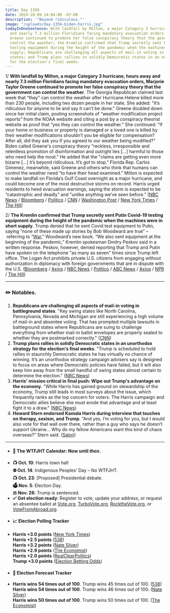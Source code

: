 ```yaml
---
title: Day 1359
date: 2024-10-09 14:04:00 -07:00
description: '"Beyond ridiculous."'
image: "/uploads/day-1359-biden-harris.jpg"
todayInOneSentence: With landfall by Milton, a major Category 3 hurricane, hours away
  and nearly 7.3 million Floridians facing mandatory evacuation orders, Marjorie Taylor
  Greene continued to promote her false conspiracy theory that the government can
  control the weather; the Kremlin confirmed that Trump secretly sent Putin Covid-19
  testing equipment during the height of the pandemic when the machines were in short
  supply; Republicans are challenging all aspects of mail-in voting in battleground
  states; and Trump plans rallies in solidly Democratic states in an unorthodox strategy
  for the election's final weeks.
---
```


1/ **With landfall by Milton, a major Category 3 hurricane, hours away and nearly 7.3 million Floridians facing mandatory evacuation orders, Marjorie Taylor Greene continued to promote her false conspiracy theory that the government can control the weather**. The Georgia Republican claimed last week that “they” can control the weather after Hurricane Helene killed more than 230 people, including two dozen people in her state. She added: "It’s ridiculous for anyone to lie and say it can’t be done." Greene doubled down since her initial claim, posting screenshots of “weather modification project reports” from the NOAA website and citing a post by a conspiracy theorist website as proof that “yes they can control the weather.” She continued: "If your home or business or property is damaged or a loved one is killed by their weather modifications shouldn’t you be eligible for compensation? After all, did they ask you if you agreed to our weather being modified?" Biden called Greene's conspiracy theory "reckless, irresponsible and relentless promotion of disinformation and outright lies [...] harmful to those who need help the most." He added that the "claims are getting even more bizarre [...] it’s beyond ridiculous. It’s got to stop." Florida Rep. Carlos Gimenez, meanwhile, said Greene and others who think that humans can control the weather need “to have their head examined.” Milton is expected to make landfall on Florida’s Gulf Coast overnight as a major hurricane, and could become one of the most destructive storms on record. Harris urged residents to heed evacuation warnings, saying the storm is expected to be “catastrophic and deadly” and "unlike anything we’ve seen before.” ([NBC News](https://www.nbcnews.com/politics/white-house/biden-shoots-marjorie-taylor-greenes-ridiculous-conspiracy-theory-cont-rcna174710) / [Bloomberg](https://www.bloomberg.com/news/articles/2024-10-09/biden-says-trump-spreading-outright-lies-as-milton-nears-coast) / [Politico](https://www.politico.com/news/2024/10/09/florida-mtg-weather-posts-00183016) / [CNN](https://www.cnn.com/weather/live-news/hurricane-milton-florida-10-09-24/index.html) / [Washington Post](https://www.washingtonpost.com/weather/2024/10/09/hurricane-milton-florida-landfall-live-updates/) / [New York Times](https://www.nytimes.com/live/2024/10/09/us/hurricane-milton-florida) / [The Hill](https://thehill.com/homenews/administration/4924246-biden-rips-beyond-ridiculous-hurricane-claims-from-greene/))

2/ **The Kremlin confirmed that Trump secretly sent Putin Covid-19 testing equipment during the height of the pandemic when the machines were in short supply**. Trump denied that he sent Covid test equipment to Putin, saying “none of these made up stories by Bob Woodward are true” – referring to “[War](https://amzn.to/3zJc4ki),” Woodward’s new book. “We also sent equipment at the beginning of the pandemic,” Kremlin spokesman Dmitry Peskov said in a written response. Peskov, however, denied reporting that Trump and Putin have spoken on the telephone "as many as seven" times since Trump left office. The Logan Act prohibits private U.S. citizens from engaging without authorization in diplomacy with foreign governments that are in dispute with the U.S. ([Bloomberg](https://www.bloomberg.com/news/articles/2024-10-09/kremlin-confirms-trump-sent-putin-covid-tests-while-president) / [Axios](https://www.axios.com/2024/10/09/trump-putin-covid-testing-equipment-kremlin) / [NBC News](https://www.nbcnews.com/news/world/donald-trump-vladimir-putin-covid-testing-devices-phone-calls-kremlin-rcna174632) / [Politico](https://www.politico.eu/article/kremlin-confirms-donald-trump-covid-test-vladimir-putin-president-russia-us-abbott-point/) / [ABC News](https://abcnews.go.com/US/trump-disputes-report-president-secretly-putin-covid-19/story?id=114601871) / [Axios](https://www.axios.com/2024/10/09/logan-act-trump-putin-calls-explained) / [NPR](https://www.npr.org/2024/10/08/nx-s1-5146501/trump-putin-covid-tests) / [The Hill](https://thehill.com/policy/international/4923741-trump-putin-covid-testing/))

---

### ✏️ Notables.

1. **Republicans are challenging all aspects of mail-in voting in battleground states**. "Key swing states like North Carolina, Pennsylvania, Nevada and Michigan are still experiencing a high volume of mail-in and absentee voting. That has prompted multiple lawsuits in battleground states where Republicans are suing to challenge everything from whether mail-in ballot envelopes are properly sealed to whether they are postmarked correctly." ([CNN](https://www.cnn.com/2024/10/08/politics/mail-in-ballot-republican-lawsuits-battleground-states/index.html))
2. **Trump plans rallies in solidly Democratic states in an unorthodox strategy for the election's final weeks**. "Trump is scheduled to hold rallies in staunchly Democratic states he has virtually no chance of winning. It’s an unorthodox strategy campaign advisers say is designed to focus on areas where Democratic policies have failed, but it will also keep him away from the small handful of swing states almost certain to determine the election." ([NBC News](https://www.nbcnews.com/politics/2024-election/trump-rallies-solidly-democratic-states-unorthodox-strategy-rcna174674))
3. **Harris' mission critical in final push: Wipe out Trump's advantage on the economy**. "While Harris has gained ground on stewardship of the economy, Trump still leads in most surveys about the issue, which frequently ranks as the top concern for voters. The Harris campaign and Democratic allies believe she must erode that advantage and at least fight it to a draw." ([NBC News](https://www.nbcnews.com/politics/2024-election/kamala-harris-final-push-economy-donald-trump-polling-rcna174277))
4. **Howard Stern endorsed Kamala Harris during interview that touches on therapy, sexism, and Trump**. “And yes, I’m voting for you, but I would also vote for that wall over there, rather than a guy who says he doesn’t support Ukraine... Why do my fellow Americans want this kind of chaos overseas?” Stern said. ([Salon](https://www.salon.com/2024/10/08/howard-stern-endorses-kamala-harris-during-interview-that-touches-on-therapy-sexism-and/))

---

* #### 📅 The WTFJHT Calendar: Now until *then*. 
* **📺 Oct. 10**: Harris town hall \
**⛔️ Oct. 14**: Indigenous Peoples’ Day – No WTFJHT. \
**📺 Oct. 23**: [Proposed] Presidential debate. \
**🗳️ Nov. 5**: Election Day. \
**⚖️ Nov. 26**: Trump is sentenced. 
* **✅ Get election ready**: Register to vote, update your address, or request an absentee ballot at [Vote.org](https://www.vote.org/), [TurboVote.org](https://turbovote.org/), [RocktheVote.org](https://www.rockthevote.org/), or [VoteFromAbroad.org](https://www.votefromabroad.org/).
* #### 📈 Election Polling Tracker
* **Harris +3.0 points** ([New York Times](https://www.nytimes.com/interactive/2024/us/elections/polls-president.html)) \
**Harris +2.5 points** ([538](https://projects.fivethirtyeight.com/polls/president-general/2024/national/)) \
**Harris +3.2 points** ([Nate Silver](https://www.natesilver.net/p/nate-silver-2024-president-election-polls-model)) \
**Harris +2.9 points** ([The Economist](https://www.economist.com/interactive/us-2024-election/trump-harris-polls)) \
**Harris +2.0 points** ([RealClearPolitics](https://www.realclearpolling.com/polls/president/general/2024/trump-vs-harris)) \
**Trump +3.0 points** ([Election Betting Odds](https://www.electionbettingodds.com/))
* #### 🔮 Election Forecast Tracker
* **Harris wins 54 times out of 100**. Trump wins 45 times out of 100. ([538](https://projects.fivethirtyeight.com/2024-election-forecast/)) \
**Harris wins 54 times out of 100**. Trump wins 46 times out of 100. ([Nate Silver](https://www.natesilver.net/p/nate-silver-2024-president-election-polls-model)) \
**Harris wins 50 times out of 100**. Trump wins 50 times out of 100. ([The Economist](https://www.economist.com/interactive/us-2024-election/prediction-model/president/))



